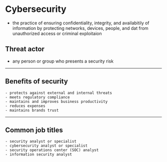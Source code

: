# Cybersecurity
- the practice of ensuring confidentiality, integrity, and availabitily of information by protecting networks, devices, people, and dat from unauthorized access or criminal exploitaion

## Threat actor
- any person or group who presents a security risk

----

## Benefits of security
    - protects against external and internal threats
    - meets regulatory compliance
    - maintains and improves business productivity
    - reduces expenses
    - maintains brands trust

---

## Common job titles
    - security analyst or specialist
    - cybersecurity analyst or specialist
    - security operations center (SOC) analyst
    - information security analyst
